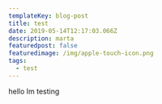 ```yaml
---
templateKey: blog-post
title: test
date: 2019-05-14T12:17:03.066Z
description: marta
featuredpost: false
featuredimage: /img/apple-touch-icon.png
tags:
  - test
---
```

hello Im testing
